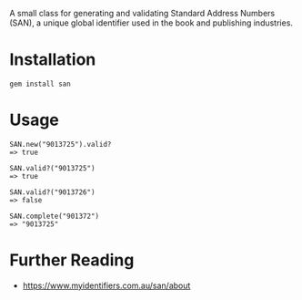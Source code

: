 A small class for generating and validating Standard Address Numbers (SAN),
a unique global identifier used in the book and publishing industries.

# Installation

    gem install san

# Usage

    SAN.new("9013725").valid?
    => true

    SAN.valid?("9013725")
    => true

    SAN.valid?("9013726")
    => false

    SAN.complete("901372")
    => "9013725"

# Further Reading

- https://www.myidentifiers.com.au/san/about
